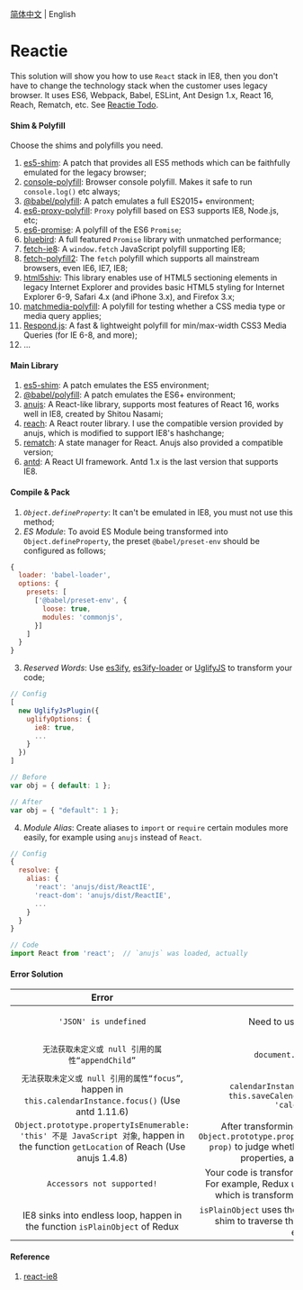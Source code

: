 [简体中文](README.zh-CN.md) | English

# Reactie

This solution will show you how to use `React` stack in IE8, then you don't have to change the technology stack when the customer uses legacy browser. It uses ES6, Webpack, Babel, ESLint, Ant Design 1.x, React 16, Reach, Rematch, etc. See <a href="https://ambit-tsai.github.io/reactie/" target="_blank">Reactie Todo</a>.

#### Shim & Polyfill

Choose the shims and polyfills you need.

1. <a href="https://github.com/es-shims/es5-shim/" target="_blank">es5-shim</a>: A patch that provides all ES5 methods which can be faithfully emulated for the legacy browser;
1. <a href="https://github.com/paulmillr/console-polyfill/" target="_blank">console-polyfill</a>: Browser console polyfill. Makes it safe to run `console.log()` etc always;
1. <a href="https://babeljs.io/docs/en/babel-polyfill/" target="_blank">@babel/polyfill</a>: A patch emulates a full ES2015+ environment;
1. <a href="https://github.com/ambit-tsai/es6-proxy-polyfill/" target="_blank">es6-proxy-polyfill</a>: `Proxy` polyfill based on ES3 supports IE8, Node.js, etc;
1. <a href="https://github.com/stefanpenner/es6-promise/" target="_blank">es6-promise</a>: A polyfill of the ES6 `Promise`;
1. <a href="https://github.com/petkaantonov/bluebird/" target="_blank">bluebird</a>: A full featured `Promise` library with unmatched performance;
1. <a href="https://github.com/camsong/fetch-ie8/" target="_blank">fetch-ie8</a>: A `window.fetch` JavaScript polyfill supporting IE8;
1. <a href="https://github.com/RubyLouvre/fetch-polyfill/" target="_blank">fetch-polyfill2</a>: The `fetch` polyfill which supports all mainstream browsers, even IE6, IE7, IE8;
1. <a href="https://github.com/aFarkas/html5shiv/" target="_blank">html5shiv</a>: This library enables use of HTML5 sectioning elements in legacy Internet Explorer and provides basic HTML5 styling for Internet Explorer 6-9, Safari 4.x (and iPhone 3.x), and Firefox 3.x;
1. <a href="https://github.com/paulirish/matchMedia.js/" target="_blank">matchmedia-polyfill</a>: A polyfill for testing whether a CSS media type or media query applies;
1. <a href="https://github.com/scottjehl/Respond/" target="_blank">Respond.js</a>: A fast & lightweight polyfill for min/max-width CSS3 Media Queries (for IE 6-8, and more);
1. ...

#### Main Library

1. <a href="https://github.com/es-shims/es5-shim/" target="_blank">es5-shim</a>: A patch emulates the ES5 environment;
1. <a href="https://babeljs.io/docs/en/babel-polyfill/" target="_blank">@babel/polyfill</a>: A patch emulates the ES6+ environment;
1. <a href="https://rubylouvre.github.io/anu/index.html" target="_blank">anujs</a>: A React-like library, supports most features of React 16, works well in IE8, created by Shitou Nasami;
1. <a href="https://rubylouvre.github.io/anu/en/router.html" target="_blank">reach</a>: A React router library. I use the compatible version provided by anujs, which is modified to support IE8's hashchange;
1. <a href="https://rubylouvre.github.io/anu/en/store.html" target="_blank">rematch</a>: A state manager for React. Anujs also provided a compatible version;
1. <a href="https://1x.ant.design/" target="_blank">antd</a>: A React UI framework. Antd 1.x is the last version that supports IE8.

#### Compile & Pack

1. _`Object.defineProperty`_: It can't be emulated in IE8, you must not use this method;
2. _ES Module_: To avoid ES Module being transformed into `Object.defineProperty`, the preset `@babel/preset-env` should be configured as follows;

```javascript
{
  loader: 'babel-loader',
  options: {
    presets: [
      ['@babel/preset-env', {
        loose: true,
        modules: 'commonjs',
      }]
    ]
  }
}
```

3. _Reserved Words_: Use <a href="https://github.com/sophiebits/es3ify/" target="_blank">es3ify</a>, <a href="https://github.com/sorrycc/es3ify-loader/" target="_blank">es3ify-loader</a> or <a href="https://github.com/mishoo/UglifyJS2/" target="_blank">UglifyJS</a> to transform your code;

```javascript
// Config
[
  new UglifyJsPlugin({
    uglifyOptions: {
      ie8: true,
      ...
    }
  })
]

// Before
var obj = { default: 1 };

// After
var obj = { "default": 1 };
```

4. _Module Alias_: Create aliases to `import` or `require` certain modules more easily, for example using `anujs` instead of `React`.

```javascript
// Config
{
  resolve: {
    alias: {
      'react': 'anujs/dist/ReactIE',
      'react-dom': 'anujs/dist/ReactIE',
      ...
    }
  }
}

// Code
import React from 'react';  // `anujs` was loaded, actually
```

#### Error Solution

|                                                                 Error                                                                 |                                                                                               Reason                                                                                               |                                                               Resolve                                                                |
| :-----------------------------------------------------------------------------------------------------------------------------------: | :------------------------------------------------------------------------------------------------------------------------------------------------------------------------------------------------: | :----------------------------------------------------------------------------------------------------------------------------------: |
|                                                         `'JSON' is undefined`                                                         |                                                                                   Need to use IE8 Standards Mode                                                                                   |                          Add `<!DOCTYPE html>` and `<meta http-equiv="X-UA-Compatible" content="IE=EDGE"/>`                          |
|                                            `无法获取未定义或 null 引用的属性“appendChild”`                                            |                                                                                 `document.head` isn't exist in IE8                                                                                 |                                    Add `document.head = document.getElementsByTagName('head')[0]`                                    |
|                `无法获取未定义或 null 引用的属性“focus”`, happen in `this.calendarInstance.focus()` (Use antd 1.11.6)                 |                                              `calendarInstance` is undefined, caused by `this.saveCalendarRef = refFn.bind(this, 'calendarInstance')`                                              |                               Use `this.saveCalendarRef = refFn.bind(this, 'calendarInstance', this)`                                |
| `Object.prototype.propertyIsEnumerable: 'this' 不是 JavaScript 对象`, happen in the function `getLocation` of Reach (Use anujs 1.4.8) | After transforming by Babel, `getLocation` uses `Object.prototype.propertyIsEnumerable.call(location, prop)` to judge whether `window.location` has certain properties, and it doesn't work in IE8 |                    See anujs issue <a href="https://github.com/RubyLouvre/anu/pull/344/" target="_blank">#344</a>                    |
|                                                      `Accessors not supported!`                                                       |                Your code is transformed into `Object.defineProperty`.<br/>For example, Redux uses a library `symbol-observable`, which is transformed into `Object.defineProperty`                 | Find it, and change it.<br/>I have rewritten the library <a href="patchs/symbol-observable.js" target="_blank">symbol-observable</a> |
|                             IE8 sinks into endless loop, happen in the function `isPlainObject` of Redux                              |                                      `isPlainObject` uses the function `getPrototypeOf` of es5-shim to traverse the prototype chain, that causes endless loop                                      |                 See es5-shim issue <a href="https://github.com/es-shims/es5-shim/pull/458/" target="_blank">#458</a>                 |

#### Reference

1. <a href="https://github.com/xcatliu/react-ie8/" target="_blank">react-ie8</a>
